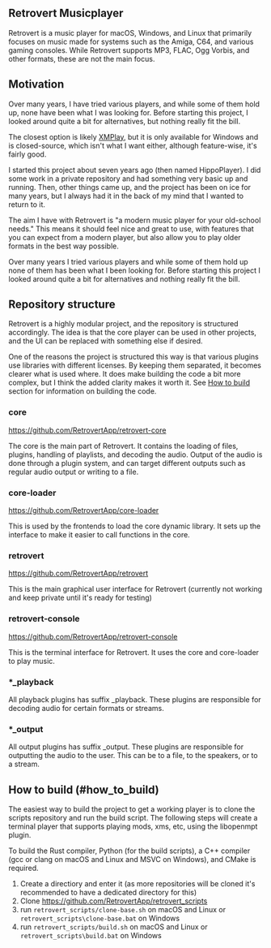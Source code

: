## Retrovert Musicplayer 

Retrovert is a music player for macOS, Windows, and Linux that primarily focuses on music made for systems such as the Amiga, C64, and various gaming consoles. While Retrovert supports MP3, FLAC, Ogg Vorbis, and other formats, these are not the main focus.

## Motivation

Over many years, I have tried various players, and while some of them hold up, none have been what I was looking for. Before starting this project, I looked around quite a bit for alternatives, but nothing really fit the bill.

The closest option is likely [XMPlay](https://www.xmplay.com/), but it is only available for Windows and is closed-source, which isn't what I want either, although feature-wise, it's fairly good. 

I started this project about seven years ago (then named HippoPlayer). I did some work in a private repository and had something very basic up and running. Then, other things came up, and the project has been on ice for many years, but I always had it in the back of my mind that I wanted to return to it.

The aim I have with Retrovert is "a modern music player for your old-school needs." This means it should feel nice and great to use, with features that you can expect from a modern player, but also allow you to play older formats in the best way possible.

Over many years I tried various players and while some of them hold up none of them has been what I been looking for. Before starting this project I looked around quite a bit for alternatives and nothing really fit the bill.

## Repository structure

Retrovert is a highly modular project, and the repository is structured accordingly. The idea is that the core player can be used in other projects, and the UI can be replaced with something else if desired.

One of the reasons the project is structured this way is that various plugins use libraries with different licenses. By keeping them separated, it becomes clearer what is used where. It does make building the code a bit more complex, but I think the added clarity makes it worth it. See [How to build](#how_to_build) section for information on building the code.

### core

https://github.com/RetrovertApp/retrovert-core

The core is the main part of Retrovert. It contains the loading of files, plugins, handling of playlists, and decoding the audio. Output of the audio is done through a plugin system, and can target different outputs such as regular audio output or writing to a file.

### core-loader

https://github.com/RetrovertApp/core-loader

This is used by the frontends to load the core dynamic library. It sets up the interface to make it easier to call functions in the core. 

### retrovert

https://github.com/RetrovertApp/retrovert

This is the main graphical user interface for Retrovert (currently not working and keep private until it's ready for testing) 

### retrovert-console

https://github.com/RetrovertApp/retrovert-console

This is the terminal interface for Retrovert. It uses the core and core-loader to play music.

### *_playback

All playback plugins has suffix _playback. These plugins are responsible for decoding audio for certain formats or streams.

### *_output

All output plugins has suffix _output. These plugins are responsible for outputting the audio to the user. This can be to a file, to the speakers, or to a stream.

## How to build (#how_to_build)

The easiest way to build the project to get a working player is to clone the scripts repository and run the build script. The following steps will create a terminal player that supports playing mods, xms, etc, using the libopenmpt plugin. 

To build the Rust compiler, Python (for the build scripts), a C++ compiler (gcc or clang on macOS and Linux and MSVC on Windows), and CMake is required.

1. Create a directiory and enter it (as more repositories will be cloned it's recommended to have a dedicated directory for this)
2. Clone https://github.com/RetrovertApp/retrovert_scripts
3. run `retrovert_scripts/clone-base.sh` on macOS and Linux or `retrovert_scripts\clone-base.bat` on Windows
4. run `retrovert_scripts/build.sh` on macOS and Linux or `retrovert_scripts\build.bat` on Windows
